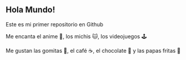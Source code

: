 ## Hola Mundo!

Este es mi primer repositorio en Github

Me encanta el anime 🎌, los michis 🐱, los videojuegos 🕹️

Me gustan las gomitas 🍬, el café ☕, el chocolate 🍫 y las papas fritas 🍟

